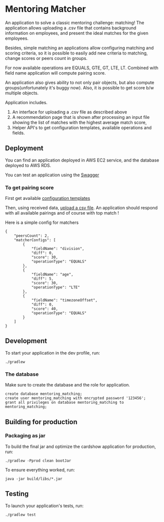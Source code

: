 # Mentoring Matcher

An application to solve a classic mentoring challenge: matching! The
application allows uploading a .csv file that contains background information on
employees, and present the ideal matches for the given employees.

Besides, simple matching an applications allow configuring matching and scoring criteria, so
it is possible to easily add new criteria to matching, change scores or peers count in groups.

For now available operations are EQUALS, GTE, GT, LTE, LT.
Combined with field name application will compute pairing score.

An application also gives ability to not only pair objects, but also compute groups(unfortunately it's buggy now).
Also, it is possible to get score b/w multiple objects.

Application includes.
1. An interface for uploading a .csv file as described above
2. A recommendation page that is shown after processing an input file showing the list of
   matches with the highest average match score,
3. Helper API's to get configuration templates, available operations and fields.

## Deployment
You can find an application deployed in AWS EC2 service, and the database deployed
to AWS RDS.

You can test an application using the [Swagger](http://18.185.249.241/swagger-ui/index.html?configUrl=/v3/api-docs/swagger-config)

### To get pairing score
First get available [configuration templates](http://18.185.249.241/swagger-ui/index.html?configUrl=/v3/api-docs/swagger-config#/matcher-config-template-controller/getAll)

Then, using received data, [upload a csv file](http://18.185.249.241/swagger-ui/index.html?configUrl=/v3/api-docs/swagger-config#/employee-controller/uploadFile). An application
should respond with all available pairings and of course with top match !

Here is a simple config for matchers
```
{
    "peersCount": 2,
    "matcherConfigs": [
        {
            "fieldName": "division",
            "diff": 0,
            "score": 30,
            "operationType": "EQUALS"
        },
        {
            "fieldName": "age",
            "diff": 5,
            "score": 30,
            "operationType": "LTE"
        },
        {
            "fieldName": "timezoneOffset",
            "diff": 0,
            "score": 40,
            "operationType": "EQUALS"
        }
    ]
}
```

## Development

To start your application in the dev profile, run:

```
./gradlew
```

### The database

Make sure to create the database and the role for application.
```
create database mentoring_matching;
create user mentoring_matching with encrypted password '123456';
grant all privileges on database mentoring_matching to mentoring_matching;
```

## Building for production

### Packaging as jar

To build the final jar and optimize the cardshow application for production, run:

```
./gradlew -Pprod clean bootJar
```

To ensure everything worked, run:

```
java -jar build/libs/*.jar
```

## Testing

To launch your application's tests, run:

```
./gradlew test
```

[swagger-link]: http://18.185.249.241/swagger-ui/index.html?configUrl=/v3/api-docs/swagger-config